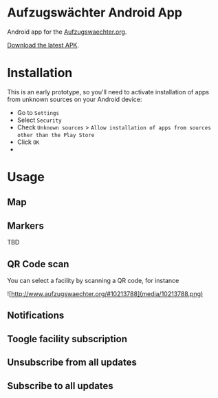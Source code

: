 # Aufzugswächter Android App

Android app for the [Aufzugswaechter.org](http://www.aufzugswaechter.org).

[Download the latest APK](https://github.com/highsource/aufzugswaechter-android-app/releases/download/1.0.1/aufzugswaechter-1.0.1.apk).

# Installation

This is an early prototype, so you'll need to activate installation of apps from unknown sources on your Android device:

* Go to `Settings`
* Select `Security`
* Check `Unknown sources` > `Allow installation of apps from sources other than the Play Store`
* Click `OK`
* 
# Usage

## Map

## Markers

TBD

## QR Code scan

You can select a facility by scanning a QR code, for instance

![http://www.aufzugswaechter.org/#10213788](media/10213788.png)

## Notifications

## Toogle facility subscription

## Unsubscribe from all updates

## Subscribe to all updates
